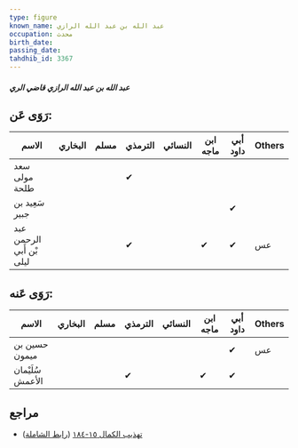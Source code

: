 ```yaml
---
type: figure
known_name: عبد الله بن عبد الله الرازي
occupation: محدث
birth_date:
passing_date:
tahdhib_id: 3367
---
```

##### عبد الله بن عبد الله الرازي قاضي الري

## رَوَى عَن:
| الاسم                    | البخاري | مسلم | الترمذي | النسائي | ابن ماجه | أبي داود | Others |
| ------------------------ | ------- | ---- | ------- | ------- | -------- | -------- | ------ |
| سعد مولى طلحة            |         |      | ✔       |         |          |          |        |
| سَعِيد بن جبير           |         |      |         |         |          | ✔        |        |
| عبد الرحمن بْن أَبي ليلى |         |      | ✔       |         | ✔        | ✔        | عس     |
## رَوَى عَنه:
| الاسم            | البخاري | مسلم | الترمذي | النسائي | ابن ماجه | أبي داود | Others |
| ---------------- | ------- | ---- | ------- | ------- | -------- | -------- | ------ |
| حسين بن ميمون    |         |      |         |         |          | ✔        | عس     |
| سُلَيْمان الأعمش |         |      | ✔       |         | ✔        | ✔        |        |
## مراجع
- [تهذيب الكمال ١٥-١٨٤](obsidian://open?vault=Tahdhib-al-Kamal&file=Figures/٣٣٦٧-عبد%20الله%20بن%20عبد%20الله%20الرازي%20قاضي%20الري) ([رابط الشاملة](https://shamela.ws/book/3722/7668))